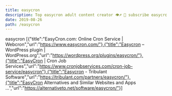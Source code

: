 ```yaml
---
title: easycron
description: Top easycron adult content creator 👁♐️ 👑 subscribe easycron to my porn site below IG easycron
date: 2019-08-26
path: /easycron
---
```


easycron
[{"title":"EasyCron.com: Online Cron Service | Webcron","url":"https://www.easycron.com/"},{"title":"Easycron – WordPress plugin | WordPress.org","url":"https://wordpress.org/plugins/easycron/"},{"title":"EasyCron | Cron Job Services","url":"https://www.cronjobservices.com/cron-job-service/easycron"},{"title":"Easycron - Tribulant Software","url":"https://tribulant.com/partners/easycron/"},{"title":"EasyCron Alternatives and Similar Websites and Apps ...","url":"https://alternativeto.net/software/easycron/"}]

